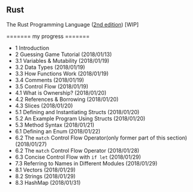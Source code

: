 ## Rust

The Rust Programming Language ([2nd edition](https://doc.rust-lang.org/book/second-edition/)) [WIP]

======= my progress =======

- 1 Introduction
- 2 Guessing Game Tutorial (2018/01/13)
- 3.1 Variables & Mutability (2018/01/19)
- 3.2 Data Types (2018/01/19)
- 3.3 How Functions Work (2018/01/19)
- 3.4 Comments (2018/01/19)
- 3.5 Control Flow (2018/01/19)
- 4.1 What is Ownership? (2018/01/20)
- 4.2 References & Borrowing (2018/01/20)
- 4.3 Slices (2018/01/20)
- 5.1 Defining and Instantiating Structs (2018/01/20)
- 5.2 An Example Program Using Structs (2018/01/20)
- 5.3 Method Syntax (2018/01/21)
- 6.1 Defining an Enum (2018/01/22)
- 6.2 The `match` Control Flow Operator(only former part of this section) (2018/01/27)
- 6.2 The `match` Control Flow Operator (2018/01/28)
- 6.3 Concise Control Flow with `if let` (2018/01/29)
- 7.3 Referring to Names in Different Modules (2018/01/29)
- 8.1 Vectors (2018/01/29)
- 8.2 Strings (2018/01/29)
- 8.3 HashMap (2018/01/31)

